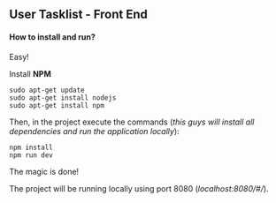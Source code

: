 ## User Tasklist - Front End
#### How to install and run?

Easy!

Install **NPM**
```
sudo apt-get update
sudo apt-get install nodejs
sudo apt-get install npm
```

Then, in the project execute the commands (*this guys will install all dependencies and run the application locally*):
```
npm install
npm run dev
```
The magic is done!

The project will be running locally using port 8080 (*localhost:8080/#/*).
